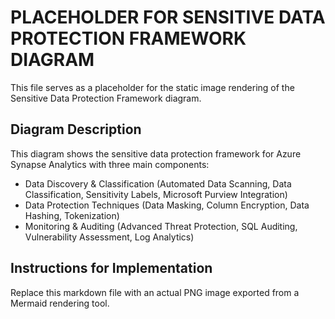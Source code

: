 # PLACEHOLDER FOR SENSITIVE DATA PROTECTION FRAMEWORK DIAGRAM

This file serves as a placeholder for the static image rendering of the Sensitive Data Protection Framework diagram.

## Diagram Description

This diagram shows the sensitive data protection framework for Azure Synapse Analytics with three main components:

- Data Discovery & Classification (Automated Data Scanning, Data Classification, Sensitivity Labels, Microsoft Purview Integration)
- Data Protection Techniques (Data Masking, Column Encryption, Data Hashing, Tokenization)
- Monitoring & Auditing (Advanced Threat Protection, SQL Auditing, Vulnerability Assessment, Log Analytics)

## Instructions for Implementation

Replace this markdown file with an actual PNG image exported from a Mermaid rendering tool.
